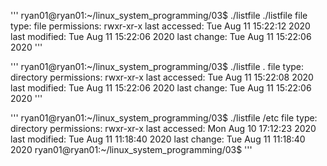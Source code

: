 '''
ryan01@ryan01:~/linux_system_programming/03$ ./listfile ./listfile
file type: file
permissions:	rwxr-xr-x
last accessed: Tue Aug 11 15:22:12 2020
last modified: Tue Aug 11 15:22:06 2020
last change: Tue Aug 11 15:22:06 2020
'''

'''
ryan01@ryan01:~/linux_system_programming/03$ ./listfile .
file type: directory
permissions:	rwxr-xr-x
last accessed: Tue Aug 11 15:22:08 2020
last modified: Tue Aug 11 15:22:06 2020
last change: Tue Aug 11 15:22:06 2020
'''

'''
ryan01@ryan01:~/linux_system_programming/03$ ./listfile /etc
file type: directory
permissions:	rwxr-xr-x
last accessed: Mon Aug 10 17:12:23 2020
last modified: Tue Aug 11 11:18:40 2020
last change: Tue Aug 11 11:18:40 2020
ryan01@ryan01:~/linux_system_programming/03$
'''
